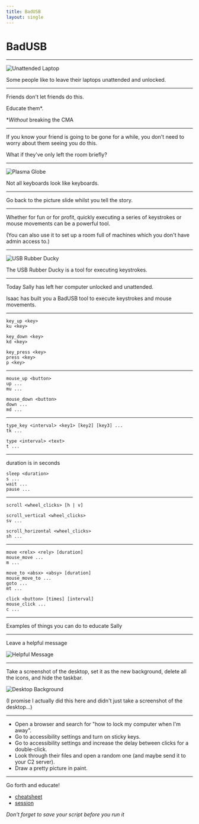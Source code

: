 ```yaml
---
title: BadUSB
layout: single
---
```


# BadUSB

---

![Unattended Laptop](./images/unattended-1.jpeg)

Some people like to leave their laptops unattended and unlocked.

---

Friends don't let friends do this.

Educate them*.

*_Without_ breaking the CMA

---

If you know your friend is going to be gone for a while,
you don't need to worry about them seeing you do this.

What if they've only left the room briefly?

---

![Plasma Globe](./images/plasma-globe.jpg)

Not all keyboards look like keyboards.

---

Go back to the picture slide whilst you tell the story.

---

Whether for fun or for profit, quickly executing a series of keystrokes or mouse movements can be a powerful tool.

(You can also use it to set up a room full of machines which you don't have admin access to.)

---

![USB Rubber Ducky](./images/usb-rubber-ducky.png)

The USB Rubber Ducky is a tool for executing keystrokes.

---

Today Sally has left her computer unlocked and unattended.

Isaac has built you a BadUSB tool to execute keystrokes and mouse movements.

---

```
key_up <key>
ku <key>

key_down <key>
kd <key>

key_press <key>
press <key>
p <key>
```

---

```
mouse_up <button>
up ...
mu ...

mouse_down <button>
down ...
md ...
```

---

```
type_key <interval> <key1> [key2] [key3] ...
tk ...

type <interval> <text>
t ...
```

---

duration is in seconds

```
sleep <duration>
s ...
wait ...
pause ...
```

---

```
scroll <wheel_clicks> [h | v]

scroll_vertical <wheel_clicks>
sv ...

scroll_horizontal <wheel_clicks>
sh ...
```

---

```
move <relx> <rely> [duration]
mouse_move ...
m ...

move_to <absx> <absy> [duration]
mouse_move_to ...
goto ...
mt ...

click <button> [times] [interval]
mouse_click ...
c ...
```

---

Examples of things you can do to educate Sally

---

Leave a helpful message

![Helpful Message](./images/helpful-message.png)

---

Take a screenshot of the desktop, set it as the new background, delete all the icons, and hide the taskbar.

![Desktop Background](./images/new-background.png)

(I promise I actually did this here and didn't just take a screenshot of the desktop...)

---

- Open a browser and search for "how to lock my computer when I'm away".
- Go to accessibility settings and turn on sticky keys.
- Go to accessibility settings and increase the delay between clicks for a double-click.
- Look through their files and open a random one (and maybe send it to your C2 server).
- Draw a pretty picture in paint.

---

Go forth and educate!

- [cheatsheet](./cheatsheet)
- [session]()

_Don't forget to save your script before you run it_

[//]: # (TODO: Add link to session)
